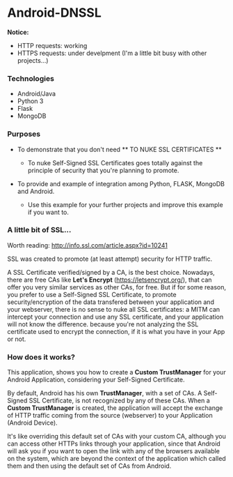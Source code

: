 # Android-DNSSL

**Notice:** 

* HTTP requests: working 
* HTTPS requests: under develpment (I'm a little bit busy with other projects...)


### Technologies

* Android/Java
* Python 3
* Flask
* MongoDB


### Purposes

* To demonstrate that you don't need ** TO NUKE SSL CERTIFICATES **

  * To nuke Self-Signed SSL Certificates goes totally against the principle of security that you're planning to promote. 

* To provide and example of integration among Python, FLASK, MongoDB and Android.

  * Use this example for your further projects and improve this example if you want to.


### A little bit of SSL...

Worth reading: http://info.ssl.com/article.aspx?id=10241

SSL was created to promote (at least attempt) security for HTTP traffic.

A SSL Certificate verified/signed by a CA, is the best choice. Nowadays, there are free CAs like **Let's Encrypt** (https://letsencrypt.org/), that can offer you very similar services as other CAs, for free. But if for some reason, you prefer to use a Self-Signed SSL Certificate, to promote security/encryption of the data transfered between your application and your webserver, there is no sense to nuke all SSL certificates: a MITM can intercept your connection and use any SSL certificate, and your application will not know the difference. because you're not analyzing the SSL certificate used to encrypt the connection, if it is what you have in your App or not.


### How does it works?

This application, shows you how to create a **Custom TrustManager** for your Android Application, considering your Self-Signed Certificate.

By default, Android has his own **TrustManager**, with a set of CAs. A Self-Signed SSL Certificate, is not recognized by any of these CAs. When a **Custom TrustManager** is created, the application will accept the exchange of HTTP traffic coming from the source (webserver) to your Application (Android Device). 

It's like overriding this default set of CAs with your custom CA, although you can access other HTTPs links through your application, since that Android will ask you if you want to open the link with any of the browsers available on the system, which are beyond the context of the application which called them and then using the default set of CAs from Android.


